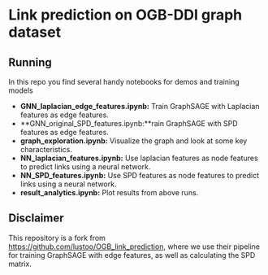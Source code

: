 # Link prediction on OGB-DDI graph dataset

## Running
In this repo you find several handy notebooks for demos and training models
* **GNN_laplacian_edge_features.ipynb:** Train GraphSAGE with Laplacian features as edge features.
* **GNN_original_SPD_features.ipynb:**rain GraphSAGE with SPD features as edge features.
* **graph_exploration.ipynb:** Visualize the graph and look at some key characteristics.
* **NN_laplacian_features.ipynb:** Use laplacian features as node features to predict links using a neural network.
* **NN_SPD_features.ipynb:** Use SPD features as node features to predict links using a neural network.
* **result_analytics.ipynb:** Plot results from above runs.


## Disclaimer
This repository is a fork from https://github.com/lustoo/OGB_link_prediction, where we use their pipeline for training GraphSAGE with edge features, as well as calculating the SPD matrix. 
